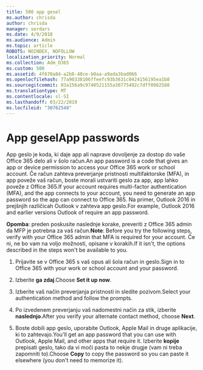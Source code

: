 ```yaml
---
title: 500 app gesel
ms.author: chrisda
author: chrisda
manager: serdars
ms.date: 4/9/2018
ms.audience: Admin
ms.topic: article
ROBOTS: NOINDEX, NOFOLLOW
localization_priority: Normal
ms.collection: Adm_O365
ms.custom: 500
ms.assetid: 4f670a84-a2b8-48ce-b0aa-a9ada3bad066
ms.openlocfilehash: 77a90338106ffeefc93b3631c0424156195ea1b8
ms.sourcegitcommit: 03a156a9c9740521155a30775492c7dff0982588
ms.translationtype: MT
ms.contentlocale: sl-SI
ms.lasthandoff: 03/22/2019
ms.locfileid: "30762548"
---
```

# <a name="app-passwords"></a><span data-ttu-id="28c06-102">App gesel</span><span class="sxs-lookup"><span data-stu-id="28c06-102">App passwords</span></span>

<span data-ttu-id="28c06-103">App geslo je koda, ki daje app ali naprave dovoljenje za dostop do vaše Office 365 delo ali v šolo račun.</span><span class="sxs-lookup"><span data-stu-id="28c06-103">An app password is a code that gives an app or device permission to access your Office 365 work or school account.</span></span> <span data-ttu-id="28c06-104">Če račun zahteva preverjanje pristnosti multifaktorske (MFA), in app poveže vaš račun, boste morali ustvariti geslo za app, app lahko poveže z Office 365.</span><span class="sxs-lookup"><span data-stu-id="28c06-104">If your account requires multi-factor authentication (MFA), and the app connects to your account, you need to generate an app password so the app can connect to Office 365.</span></span> <span data-ttu-id="28c06-105">Na primer, Outlook 2016 in prejšnjih različicah Outlook v zahteva app geslo.</span><span class="sxs-lookup"><span data-stu-id="28c06-105">For example, Outlook 2016 and earlier versions Outlook of require an app password.</span></span>
  
 <span data-ttu-id="28c06-106">**Opomba**: preden poskusite naslednje korake, preveriti z Office 365 admin da MFP je potrebna za vaš račun.</span><span class="sxs-lookup"><span data-stu-id="28c06-106">**Note**: Before you try the following steps, verify with your Office 365 admin that MFA is required for your account.</span></span> <span data-ttu-id="28c06-107">Če ni, ne bo vam na voljo možnosti, opisane v korakih.</span><span class="sxs-lookup"><span data-stu-id="28c06-107">If it isn't, the options described in the steps won't be available to you.</span></span>
  
1. <span data-ttu-id="28c06-108">Prijavite se v Office 365 s vaš opus ali šola račun in geslo.</span><span class="sxs-lookup"><span data-stu-id="28c06-108">Sign in to Office 365 with your work or school account and your password.</span></span>
    
2. <span data-ttu-id="28c06-109">Izberite **ga zdaj**.</span><span class="sxs-lookup"><span data-stu-id="28c06-109">Choose **Set it up now**.</span></span>
    
3. <span data-ttu-id="28c06-110">Izberite vaš način preverjanja pristnosti in sledite pozivom.</span><span class="sxs-lookup"><span data-stu-id="28c06-110">Select your authentication method and follow the prompts.</span></span>
    
4. <span data-ttu-id="28c06-111">Po izvedenem preverjanju vaš nadomestni način za stik, izberite **naslednjo**.</span><span class="sxs-lookup"><span data-stu-id="28c06-111">After you verify your alternate contact method, choose **Next**.</span></span>
    
5. <span data-ttu-id="28c06-112">Boste dobili app geslo, uporabite Outlook, Apple Mail in druge aplikacije, ki to zahtevajo.</span><span class="sxs-lookup"><span data-stu-id="28c06-112">You'll get an app password that you can use with Outlook, Apple Mail, and other apps that require it.</span></span> <span data-ttu-id="28c06-113">Izberite **kopije** prepisati geslo, tako da vi moči pasta to nekje drugje (vam ni treba zapomniti to).</span><span class="sxs-lookup"><span data-stu-id="28c06-113">Choose **Copy** to copy the password so you can paste it elsewhere (you don't need to memorize it).</span></span> 
    

